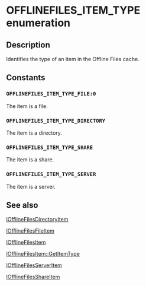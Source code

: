 # OFFLINEFILES_ITEM_TYPE enumeration

## Description

Identifies the type of an item in the Offline Files cache.

## Constants

### `OFFLINEFILES_ITEM_TYPE_FILE:0`

The item is a file.

### `OFFLINEFILES_ITEM_TYPE_DIRECTORY`

The item is a directory.

### `OFFLINEFILES_ITEM_TYPE_SHARE`

The item is a share.

### `OFFLINEFILES_ITEM_TYPE_SERVER`

The item is a server.

## See also

[IOfflineFilesDirectoryItem](https://learn.microsoft.com/windows/desktop/api/cscobj/nn-cscobj-iofflinefilesdirectoryitem)

[IOfflineFilesFileItem](https://learn.microsoft.com/previous-versions/windows/desktop/api/cscobj/nn-cscobj-iofflinefilesfileitem)

[IOfflineFilesItem](https://learn.microsoft.com/previous-versions/windows/desktop/api/cscobj/nn-cscobj-iofflinefilesitem)

[IOfflineFilesItem::GetItemType](https://learn.microsoft.com/previous-versions/windows/desktop/api/cscobj/nf-cscobj-iofflinefilesitem-getitemtype)

[IOfflineFilesServerItem](https://learn.microsoft.com/windows/desktop/api/cscobj/nn-cscobj-iofflinefilesserveritem)

[IOfflineFilesShareItem](https://learn.microsoft.com/windows/desktop/api/cscobj/nn-cscobj-iofflinefilesshareitem)